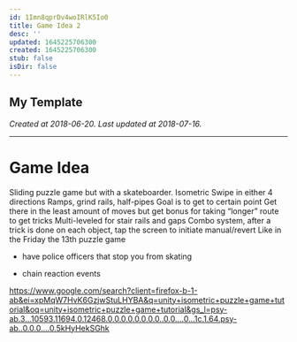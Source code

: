 ```yaml
---
id: 1Imn8qprDv4woIRlK5Io0
title: Game Idea 2
desc: ''
updated: 1645225706300
created: 1645225706300
stub: false
isDir: false
---
```

My Template
---

_Created at 2018-06-20._
_Last updated at 2018-07-16._




---

# Game Idea


Sliding puzzle game but with a skateboarder.
Isometric
Swipe in either 4 directions
Ramps, grind rails, half-pipes
Goal is to get to certain point
Get there in the least amount of moves but get bonus for taking “longer” route to get tricks
Multi-leveled for stair rails and gaps
Combo system, after a trick is done on each object, tap the screen to initiate manual/revert
Like in the Friday the 13th puzzle game

*    have police officers that stop you from skating
    

*    chain reaction events
    

<https://www.google.com/search?client=firefox-b-1-ab&ei=xpMqW7HvK6GzjwStuLHYBA&q=unity+isometric+puzzle+game+tutorial&oq=unity+isometric+puzzle+game+tutorial&gs_l=psy-ab.3...10593.11694.0.12468.0.0.0.0.0.0.0.0..0.0....0...1c.1.64.psy-ab..0.0.0....0.5kHyHekSGhk>

